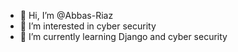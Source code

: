 - 👋 Hi, I’m @Abbas-Riaz
- 👀 I’m interested in cyber security 
- 🌱 I’m currently learning Django and cyber security 


<!---
Abbas-Riaz/Abbas-Riaz is a ✨ special ✨ repository because its `README.md` (this file) appears on your GitHub profile.
You can click the Preview link to take a look at your changes.
--->
